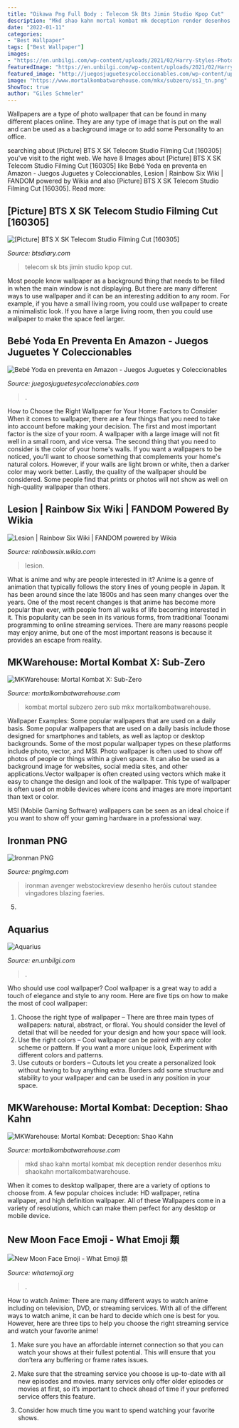 ```yaml
---
title: "Oikawa Png Full Body : Telecom Sk Bts Jimin Studio Kpop Cut"
description: "Mkd shao kahn mortal kombat mk deception render desenhos mku shaokahn mortalkombatwarehouse"
date: "2022-01-11"
categories:
- "Best Wallpaper"
tags: ["Best Wallpaper"]
images:
- "https://en.unbilgi.com/wp-content/uploads/2021/02/Harry-Styles-Photo.jpg"
featuredImage: "https://en.unbilgi.com/wp-content/uploads/2021/02/Harry-Styles-Photo.jpg"
featured_image: "http://juegosjuguetesycoleccionables.com/wp-content/uploads/2019/12/baby-yoda.jpg"
image: "https://www.mortalkombatwarehouse.com/mkx/subzero/ss1_tn.png"
ShowToc: true
author: "Giles Schmeler"
---
```





Wallpapers are a type of photo wallpaper that can be found in many different places online. They are any type of image that is put on the wall and can be used as a background image or to add some Personality to an office.

	

		
searching about [Picture] BTS X SK Telecom Studio Filming Cut [160305] you've visit to the right web. We have 8 Images about [Picture] BTS X SK Telecom Studio Filming Cut [160305] like Bebé Yoda en preventa en Amazon - Juegos Juguetes y Coleccionables, Lesion | Rainbow Six Wiki | FANDOM powered by Wikia and also [Picture] BTS X SK Telecom Studio Filming Cut [160305]. Read more:
		
    
## [Picture] BTS X SK Telecom Studio Filming Cut [160305]

<img loading=lazy src="https://farm2.staticflickr.com/1496/25446940591_30f26c65cc_o.jpg" onerror="this.onerror=null;this.src='https://tse1.mm.bing.net/th?id=OIP.VyYxjf9ju9LLphZgQwZdeQHaNK&amp;pid=15.1';" alt="[Picture] BTS X SK Telecom Studio Filming Cut [160305]">

_Source: btsdiary.com_

>telecom sk bts jimin studio kpop cut. 

	

Most people know wallpaper as a background thing that needs to be filled in when the main window is not displaying. But there are many different ways to use wallpaper and it can be an interesting addition to any room. For example, if you have a small living room, you could use wallpaper to create a minimalistic look. If you have a large living room, then you could use wallpaper to make the space feel larger.

    
## Bebé Yoda En Preventa En Amazon - Juegos Juguetes Y Coleccionables

<img loading=lazy src="http://juegosjuguetesycoleccionables.com/wp-content/uploads/2019/12/baby-yoda.jpg" onerror="this.onerror=null;this.src='https://tse1.mm.bing.net/th?id=OIP.AtUkNIxAn8PGCX64K8VucwHaEK&amp;pid=15.1';" alt="Bebé Yoda en preventa en Amazon - Juegos Juguetes y Coleccionables">

_Source: juegosjuguetesycoleccionables.com_

>. 

	

How to Choose the Right Wallpaper for Your Home: Factors to Consider
When it comes to wallpaper, there are a few things that you need to take into account before making your decision. The first and most important factor is the size of your room. A wallpaper with a large image will not fit well in a small room, and vice versa. 
The second thing that you need to consider is the color of your home's walls. If you want a wallpapers to be noticed, you'll want to choose something that complements your home's natural colors. However, if your walls are light brown or white, then a darker color may work better. 
Lastly, the quality of the wallpaper should be considered. Some people find that prints or photos will not show as well on high-quality wallpaper than others.

    
## Lesion | Rainbow Six Wiki | FANDOM Powered By Wikia

<img loading=lazy src="https://vignette.wikia.nocookie.net/rainbowsix/images/d/d1/Large-lesion.d48d6d33.png/revision/latest?cb=20171224005745" onerror="this.onerror=null;this.src='https://tse4.mm.bing.net/th?id=OIP.bvFksKcp3vo7p4AoK6O-NAAAAA&amp;pid=15.1';" alt="Lesion | Rainbow Six Wiki | FANDOM powered by Wikia">

_Source: rainbowsix.wikia.com_

>lesion. 

	

What is anime and why are people interested in it?
Anime is a genre of animation that typically follows the story lines of young people in Japan. It has been around since the late 1800s and has seen many changes over the years. One of the most recent changes is that anime has become more popular than ever, with people from all walks of life becoming interested in it. This popularity can be seen in its various forms, from traditional Toonami programming to online streaming services. There are many reasons people may enjoy anime, but one of the most important reasons is because it provides an escape from reality.

    
## MKWarehouse: Mortal Kombat X: Sub-Zero

<img loading=lazy src="https://www.mortalkombatwarehouse.com/mkx/subzero/ss1_tn.png" onerror="this.onerror=null;this.src='https://tse3.mm.bing.net/th?id=OIP.UqpJNBQucyfUB6PAMCdlaAAAAA&amp;pid=15.1';" alt="MKWarehouse: Mortal Kombat X: Sub-Zero">

_Source: mortalkombatwarehouse.com_

>kombat mortal subzero zero sub mkx mortalkombatwarehouse. 

	

Wallpaper Examples: Some popular wallpapers that are used on a daily basis.
Some popular wallpapers that are used on a daily basis include those designed for smartphones and tablets, as well as laptop or desktop backgrounds. Some of the most popular wallpaper types on these platforms include photo, vector, and MSI. 
Photo wallpaper is often used to show off photos of people or things within a given space. It can also be used as a background image for websites, social media sites, and other applications.Vector wallpaper is often created using vectors which make it easy to change the design and look of the wallpaper. This type of wallpaper is often used on mobile devices where icons and images are more important than text or color. 

MSI (Mobile Gaming Software) wallpapers can be seen as an ideal choice if you want to show off your gaming hardware in a professional way.

    
## Ironman PNG

<img loading=lazy src="https://pngimg.com/uploads/ironman/ironman_PNG81.png" onerror="this.onerror=null;this.src='https://tse3.mm.bing.net/th?id=OIP.esBiROxwe9y2Es0QTJmA8QHaLt&amp;pid=15.1';" alt="Ironman PNG">

_Source: pngimg.com_

>ironman avenger webstockreview desenho heróis cutout standee vingadores blazing faeries. 

	

5.

    
## Aquarius

<img loading=lazy src="https://en.unbilgi.com/wp-content/uploads/2021/02/Harry-Styles-Photo.jpg" onerror="this.onerror=null;this.src='https://tse4.mm.bing.net/th?id=OIP.guW-uE0zhYFSQlFOLYWORQHaLH&amp;pid=15.1';" alt="Aquarius">

_Source: en.unbilgi.com_

>. 

	

Who should use cool wallpaper?
Cool wallpaper is a great way to add a touch of elegance and style to any room. Here are five tips on how to make the most of cool wallpaper: 
1) Choose the right type of wallpaper – There are three main types of wallpapers: natural, abstract, or floral. You should consider the level of detail that will be needed for your design and how your space will look. 
2) Use the right colors – Cool wallpaper can be paired with any color scheme or pattern. If you want a more unique look, Experiment with different colors and patterns. 
3) Use cutouts or borders – Cutouts let you create a personalized look without having to buy anything extra. Borders add some structure and stability to your wallpaper and can be used in any position in your space.

    
## MKWarehouse: Mortal Kombat: Deception: Shao Kahn

<img loading=lazy src="http://www.mortalkombatwarehouse.com/mkd/shaokahn/render2.png" onerror="this.onerror=null;this.src='https://tse1.mm.bing.net/th?id=OIP.uow_M6EoPS26h063YrL-QgAAAA&amp;pid=15.1';" alt="MKWarehouse: Mortal Kombat: Deception: Shao Kahn">

_Source: mortalkombatwarehouse.com_

>mkd shao kahn mortal kombat mk deception render desenhos mku shaokahn mortalkombatwarehouse. 

	

When it comes to desktop wallpaper, there are a variety of options to choose from. A few popular choices include: HD wallpaper, retina wallpaper, and high definition wallpaper. All of these Wallpapers come in a variety of resolutions, which can make them perfect for any desktop or mobile device. 

    
## New Moon Face Emoji - What Emoji 類

<img loading=lazy src="https://whatemoji.org/wp-content/uploads/2020/07/New-Moon-Face-Emoji.png" onerror="this.onerror=null;this.src='https://tse3.mm.bing.net/th?id=OIP.KEe6Eql-g6KtfPZWKd1wEgHaHa&amp;pid=15.1';" alt="New Moon Face Emoji - What Emoji 類">

_Source: whatemoji.org_

>. 

	

How to watch Anime: There are many different ways to watch anime including on television, DVD, or streaming services.
With all of the different ways to watch anime, it can be hard to decide which one is best for you. However, here are three tips to help you choose the right streaming service and watch your favorite anime!
1. Make sure you have an affordable internet connection so that you can watch your shows at their fullest potential. This will ensure that you don’tera any buffering or frame rates issues.

2. Make sure that the streaming service you choose is up-to-date with all new episodes and movies. many services only offer older episodes or movies at first, so it’s important to check ahead of time if your preferred service offers this feature.

3. Consider how much time you want to spend watching your favorite shows.

